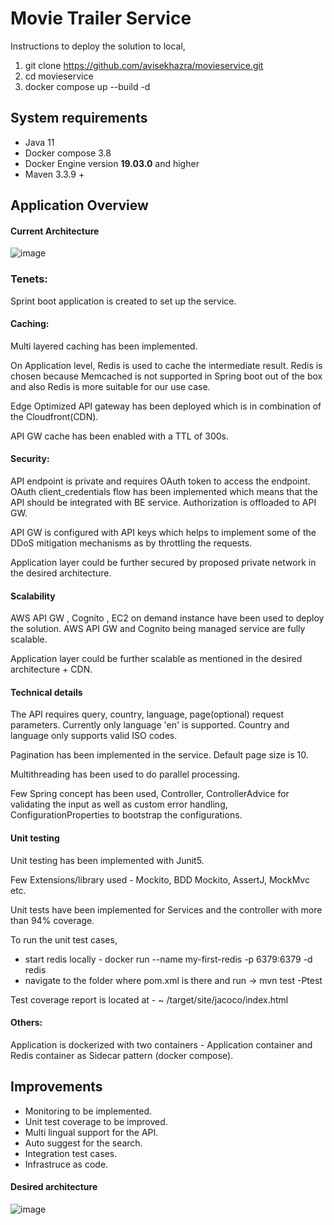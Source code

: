 # Movie Trailer Service

Instructions to deploy the solution to local,

1. git clone https://github.com/avisekhazra/movieservice.git
2. cd movieservice
3. docker compose up --build -d

## System requirements

- Java 11
- Docker compose 3.8
- Docker Engine version **19.03.0** and higher
- Maven 3.3.9 +

## Application Overview

#### Current Architecture
![image](https://user-images.githubusercontent.com/19636598/117209519-ba0e6e00-adf6-11eb-88c1-c95f80e2931b.png)





### Tenets:

Sprint boot application is created to set up the service. 

#### Caching: 

Multi layered caching has been implemented.

On Application level, Redis is used to cache the intermediate result. Redis is chosen because Memcached is not supported in Spring boot out of the box and also Redis is more suitable for our use case.

Edge Optimized API gateway has been deployed which is in combination of the Cloudfront(CDN).

API GW cache has been enabled with a TTL of 300s.

#### Security:

API endpoint is private and requires OAuth token to access the endpoint. OAuth client_credentials flow has been implemented which means that the API should be integrated with BE service.  Authorization is offloaded to API GW.

API GW is configured with API keys which helps to implement some of the DDoS mitigation mechanisms as by throttling the requests.

Application layer could be further secured by proposed private network in the desired architecture.

#### Scalability

AWS API GW , Cognito , EC2 on demand instance have been used to deploy the solution. AWS API GW and Cognito being managed service are fully scalable.

Application layer could be further scalable as mentioned in the desired architecture + CDN.

#### Technical details

The API requires query, country, language, page(optional) request parameters. Currently only language 'en' is supported. Country and language only supports valid ISO codes.

Pagination has been implemented in the service. Default page size is 10.

Multithreading has been used to do parallel processing.

Few Spring concept has been used, Controller, ControllerAdvice for validating the input as well as custom error handling, ConfigurationProperties to bootstrap the configurations.

#### Unit testing

Unit testing has been implemented with Junit5. 

Few Extensions/library used - Mockito, BDD Mockito, AssertJ, MockMvc etc.

Unit tests have been implemented for Services and the controller with more than 94% coverage.

To run the unit test cases,

- start redis locally - docker run --name my-first-redis -p 6379:6379 -d redis
- navigate to the folder where pom.xml is there and run ->  mvn test -Ptest

Test coverage report is located at -  ~ /target/site/jacoco/index.html



#### Others:

Application is dockerized with two containers - Application container and Redis container as Sidecar pattern (docker compose).


## Improvements

- Monitoring to be implemented.
- Unit test coverage to be improved.
- Multi lingual support for the API.
- Auto suggest for the search.
- Integration test cases.
- Infrastruce as code.
#### Desired architecture
![image](https://user-images.githubusercontent.com/19636598/117210857-86344800-adf8-11eb-9ade-d34a8feda645.png)





